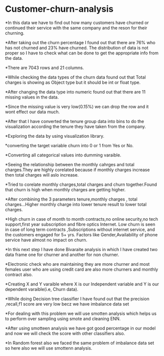 # Customer-churn-analysis
*In this data we have to find out how many customers have churned or continued their service with the same company and the reson for their churning.

*After taking out the churn percentage I found out that there are 76% who has not churned and 23% have churned.
The distribution of data is not proper so I have to check what can be done to get the appropriate info from the data.

*There are 7043 rows and 21 columns.

*While checking the data types of the churn data found out that Total charges is showing as Object type but it should be int or float type.

*After changing the data type into numeric found out that there are 11 missing values in the data.
 
*Since the missing value is very low(0.15%) we can drop the row and it wont effect our data much. 

*After that I have converted the tenure group data into bins to do the visualization according the tenure they have taken from the company.

*Exploring the data by using visualization library.

*converting the target variable churn into 0 or 1 from Yes or No.

*Converting all categorical values into dumming varaible.

*Seeing the relationship between the monthly cahrges and total charges.They are highly corelated because if monthly charges increase then total charges will aslo increase.

*Tried to corelate monthly charges,total charges and churn together.Found that churn is high when monthly charges are getting higher.

*After combining the 3 parameters tenure,monthly charges , total charges...Higher monthly charge into lower tenure result to lower total charges.

*High churn in case of month to month contracts,no online security,no tech support,first year subscription and fibre optics Internet.
    Low churn is seen in case of long term contracts ,Subscriptions without internet service, and the customers engaged for 5+ yrs.
    Factors like Gender,Availability of phone service  have almost no impact on churn.
    
*In this next step I have done Bivaraite analysis in which I have created two data frame one for churner and another for non churner.

*Electronic check who are maintaining they are more churner and most females user who are using credit card are also more churners and monthly contract also.

*Creating X and Y varaible where X is our Independent variable and Y is our dependent varaible(i.e, Churn data).
 
*While doing Decision tree classifier I have found out that the precision ,recall,f1 score are very low becz we have imbalance data set 

*For dealing with this problem we will use smotten analysis which helps us to perform over sampling using smote and cleaning ENN.

*After using smotteen analysis we have got good percentage in our model and now we will check the score with other classifiers also.

*In Random forest also we faced the same problem of imbalance data set so here also we will use smottenn analysis.
